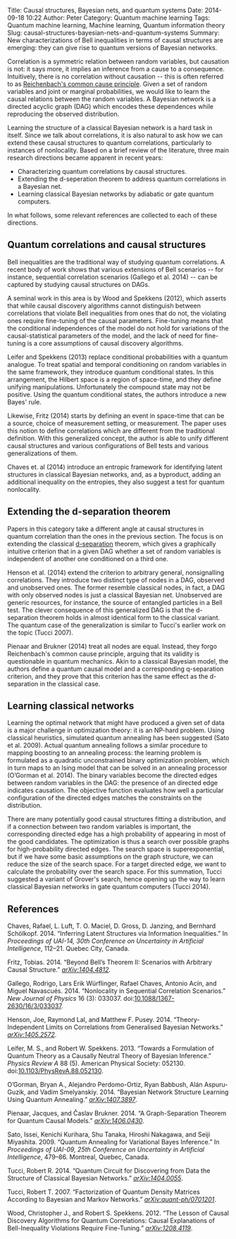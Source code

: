 Title: Causal structures, Bayesian nets, and quantum systems
Date: 2014-09-18 10:22
Author: Peter
Category: Quantum machine learning
Tags: Quantum machine learning, Machine learning, Quantum information theory
Slug: causal-structures-bayesian-nets-and-quantum-systems
Summary: New characterizations of Bell inequalities in terms of causal structures are emerging: they can give rise to quantum versions of Bayesian networks.

Correlation is a symmetric relation between random variables, but
causation is not: it says more, it implies an inference from a cause to
a consequence. Intuitively, there is no correlation without causation --
this is often referred to as [Reichenbach's common cause
principle](http://plato.stanford.edu/archives/fall2010/entries/physics-Rpcc/).
Given a set of random variables and joint or marginal probabilities, we
would like to learn the causal relations between the random variables. A
Bayesian network is a directed acyclic graph (DAG) which encodes these
dependences while reproducing the observed distribution.

Learning the structure of a classical Bayesian network is a hard task in
itself. Since we talk about correlations, it is also natural to ask how
we can extend these causal structures to quantum correlations,
particularly to instances of nonlocality. Based on a brief review of the
literature, three main research directions became apparent in recent
years:

-   Characterizing quantum correlations by causal structures.
-   Extending the d-seperation theorem to address quantum correlations
    in a Bayesian net.
-   Learning classical Bayesian networks by adiabatic or gate quantum
    computers.

In what follows, some relevant references are collected to each of these
directions.

Quantum correlations and causal structures
------------------------------------------

Bell inequalities are the traditional way of studying quantum
correlations. A recent body of work shows that various extensions of
Bell scenarios -- for instance, sequential correlation scenarios
(Gallego et al. 2014) -- can be captured by studying causal structures
on DAGs.

A seminal work in this area is by Wood and Spekkens (2012), which
asserts that while causal discovery algorithms cannot distinguish
between correlations that violate Bell inequalities from ones that do
not, the violating ones require fine-tuning of the causal parameters. Fine-tuning means that the conditional
independences of the model do not hold for variations of the
causal-statistical parameters of the model, and the lack of need for
fine-tuning is a core assumptions of causal discovery algorithms.

Leifer and Spekkens (2013) replace conditional probabilities with a
quantum analogue. To treat spatial and
temporal conditioning on random variables in the same framework, they
introduce quantum conditional states. In this arrangement, the Hilbert
space is a region of space-time, and they define unifying manipulations.
Unfortunately the compound state may not be positive. Using the quantum
conditional states, the authors introduce a new Bayes' rule.

Likewise, Fritz (2014) starts by defining an event in space-time that
can be a source, choice of measurement setting, or measurement. The paper uses this notion to define correlations which are
different from the traditional definition. With this generalized
concept, the author is able to unify different causal structures and
various configurations of Bell tests and various generalizations of
them.

Chaves et. al (2014) introduce an entropic framework for identifying
latent structures in classical Bayesian networks, and, as a byproduct,
adding an additional inequality on the entropies, they also suggest a
test for quantum nonlocality.

Extending the d-separation theorem
----------------------------------

Papers in this category take a different angle at causal structures in
quantum correlation than the ones in the previous section. The focus is
on extending the classical
[d-separation](http://bayes.cs.ucla.edu/BOOK-2K/d-sep.html) theorem,
which gives a graphically intuitive criterion that in a given DAG
whether a set of random variables is independent of another one
conditioned on a third one.

Henson et al. (2014) extend the criterion to arbitrary general,
nonsignalling correlations. They introduce
two distinct type of nodes in a DAG, observed and unobserved ones. The
former resemble classical nodes, in fact, a DAG with only observed nodes
is just a classical Bayesian net. Unobserved are generic resources, for
instance, the source of entangled particles in a Bell test. The clever
consequence of this generalized DAG is that the d-separation theorem
holds in almost identical form to the classical variant. The quantum
case of the generalization is similar to Tucci's earlier work on the
topic (Tucci 2007).

Pienaar and Brukner (2014) treat all nodes are equal. Instead, they forgo Reichenbach's common cause principle,
arguing that its validity is questionable in quantum mechanics. Akin to
a classical Bayesian model, the authors define a quantum causal model
and a corresponding q-separation criterion, and they prove that this
criterion has the same effect as the d-separation in the classical case.

Learning classical networks
---------------------------

Learning the optimal network that might have produced a given set of
data is a major challenge in optimization theory: it is an NP-hard
problem. Using classical heuristics, simulated quantum annealing has
been suggested (Sato et al. 2009). Actual quantum annealing follows a
similar procedure to mapping boosting to an annealing process: the
learning problem is formulated as a quadratic unconstrained binary
optimization problem, which in turn maps to an Ising model that can be
solved in an annealing processor (O’Gorman et al. 2014). The binary
variables become the directed edges between random variables in the DAG:
the presence of an directed edge indicates causation. The objective
function evaluates how well a particular configuration of the directed
edges matches the constraints on the distribution.

There are many potentially good causal structures fitting a
distribution, and if a connection between two random variables is
important, the corresponding directed edge has a high probability of
appearing in most of the good candidates. The optimization is thus a
search over possible graphs for high-probability directed edges. The
search space is superexponential, but if we have some basic assumptions
on the graph structure, we can reduce the size of the search space. For
a target directed edge, we want to calculate the probability over the
search space. For this summation, Tucci suggested a variant of Grover's
search, hence opening up the way to learn classical Bayesian networks in
gate quantum computers (Tucci 2014).

References
----------

Chaves, Rafael, L. Luft, T. O. Maciel, D. Gross, D. Janzing, and
Bernhard Schölkopf. 2014. “Inferring Latent Structures via Information
Inequalities.” In *Proceedings of UAI-14, 30th Conference on Uncertainty
in Artificial Intelligence*, 112–21. Quebec City, Canada.

Fritz, Tobias. 2014. “Beyond Bell’s Theorem II: Scenarios with Arbitrary
Causal Structure.” *[arXiv:1404.4812](http://arxiv.org/abs/1404.4812)*.

Gallego, Rodrigo, Lars Erik Würflinger, Rafael Chaves, Antonio Acín, and
Miguel Navascués. 2014. “Nonlocality in Sequential Correlation
Scenarios.” *New Journal of Physics* 16 (3): 033037.
doi:[10.1088/1367-2630/16/3/033037](http://dx.doi.org/10.1088/1367-2630/16/3/033037).

Henson, Joe, Raymond Lal, and Matthew F. Pusey. 2014.
“Theory-Independent Limits on Correlations from Generalised Bayesian
Networks.” *[arXiv:1405.2572](http://arxiv.org/abs/1405.2572)*.

Leifer, M. S., and Robert W. Spekkens. 2013. “Towards a Formulation of
Quantum Theory as a Causally Neutral Theory of Bayesian Inference.”
*Physics Review A* 88 (5). American Physical Society: 052130.
doi:[10.1103/PhysRevA.88.052130](http://dx.doi.org/10.1103/PhysRevA.88.052130).

O’Gorman, Bryan A., Alejandro Perdomo-Ortiz, Ryan Babbush, Alán
Aspuru-Guzik, and Vadim Smelyanskiy. 2014. “Bayesian Network Structure
Learning Using Quantum Annealing.” *[arXiv:1407.3897](http://arxiv.org/abs/1407.3897)*.

Pienaar, Jacques, and <span>Č</span>aslav Brukner. 2014. “A
Graph-Separation Theorem for Quantum Causal Models.” *[arXiv:1406.0430](http://arxiv.org/abs/1406.0430)*.

Sato, Issei, Kenichi Kurihara, Shu Tanaka, Hiroshi Nakagawa, and Seiji
Miyashita. 2009. “Quantum Annealing for Variational Bayes Inference.” In
*Proceedings of UAI-09, 25th Conference on Uncertainty in Artificial
Intelligence*, 479–86. Montreal, Quebec, Canada.

Tucci, Robert R. 2014. “Quantum Circuit for Discovering from Data the
Structure of Classical Bayesian Networks.” *[arXiv:1404.0055](http://arxiv.org/abs/1404.0055)*.

Tucci, Robert T. 2007. “Factorization of Quantum Density Matrices
According to Bayesian and Markov Networks.” *[arXiv:quant-ph/0701201](http://arxiv.org/abs/quant-ph/0701201)*.

Wood, Christopher J., and Robert S. Spekkens. 2012. “The Lesson of
Causal Discovery Algorithms for Quantum Correlations: Causal
Explanations of Bell-Inequality Violations Require Fine-Tuning.”
*[arXiv:1208.4119](http://arxiv.org/abs/1208.4119)*.
